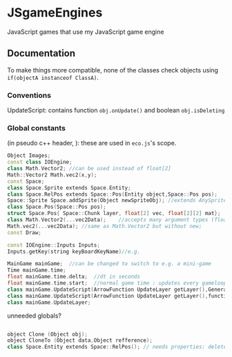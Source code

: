 # JSgameEngines

JavaScript games that use my JavaScript game engine

## Documentation

To make things more compatible, none of the classes check objects using `if(objectA instanceof ClassA)`.

### Conventions

UpdateScript: contains function `obj.onUpdate()` and boolean `obj.isDeleting`

### Global constants

(in pseudo c++ header, ):
these are used in `eco.js`'s scope.
```c++
Object Images;
const class IOEngine;
class Math.Vector2; //can be used instead of float[2]
Math::Vector2 Math.vec2(x,y);
const Space;
class Space.Sprite extends Space.Entity;
class Space.RelPos extends Space::Pos(Entity object,Space::Pos pos);
Space::Sprite Space.addSprite(Object newSpriteObj);	//extends AnySpriteObj into a Sprite.
class Space.Pos(Space::Pos pos);
struct Space.Pos{ Space::Chunk layer, float[2] vec, float[2][2] mat};
class Math.Vector2(...vec2Data);	//accepts many argument types (float,float)or(float[2])or(vec2)
Math.vec2(...vec2Data);	//same as Math.Vector2 but without new;
const Draw;

const IOEngine::Inputs Inputs;
Inputs.getKey(string keyBoardKeyName)//e.g. 

MainGame mainGame;	//can be changed to switch to e.g. a mini-game
Time mainGame.time;
float mainGame.time.delta;	//dt in seconds
float mainGame.time.start;	//normal game time : updates every gameloop
class mainGame.UpdateScript(ArrowFunction UpdateLayer getLayer(),Generator bool script());
class mainGame.UpdateScript(ArrowFunction UpdateLayer getLayer(),function script);
class mainGame.UpdateLayer;
```
unneeded globals?
```c++

object Clone (Object obj);
object CloneTo (Object data,Object refference);
class Space.Entity extends Space::RelPos();	// needs properties: delete, clone, goto, coords, velocity;
```
